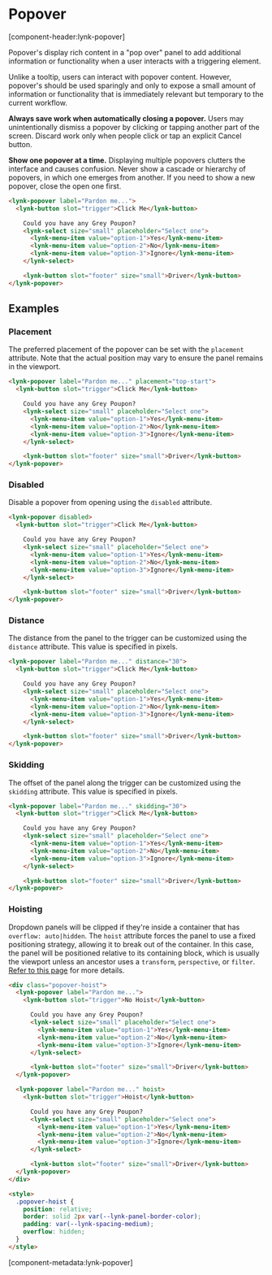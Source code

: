 # Popover

[component-header:lynk-popover]

Popover's display rich content in a "pop over" panel to add additional information or functionality when a user interacts with a triggering element.

Unlike a tooltip, users can interact with popover content. However, popover's should be used sparingly and only to expose a small amount of information or functionality that is immediately relevant but temporary to the current workflow.

<strong>Always save work when automatically closing a popover.</strong> Users may unintentionally dismiss a popover by clicking or tapping another part of the screen. Discard work only when people click or tap an explicit Cancel button.

<strong>Show one popover at a time.</strong> Displaying multiple popovers clutters the interface and causes confusion. Never show a cascade or hierarchy of popovers, in which one emerges from another. If you need to show a new popover, close the open one first.

```html preview
<lynk-popover label="Pardon me...">
  <lynk-button slot="trigger">Click Me</lynk-button>

    Could you have any Grey Poupon?
    <lynk-select size="small" placeholder="Select one">
      <lynk-menu-item value="option-1">Yes</lynk-menu-item>
      <lynk-menu-item value="option-2">No</lynk-menu-item>
      <lynk-menu-item value="option-3">Ignore</lynk-menu-item>
    </lynk-select>

    <lynk-button slot="footer" size="small">Driver</lynk-button>
</lynk-popover>
```

## Examples

### Placement

The preferred placement of the popover can be set with the `placement` attribute. Note that the actual position may vary to ensure the panel remains in the viewport.

```html preview
<lynk-popover label="Pardon me..." placement="top-start">
  <lynk-button slot="trigger">Click Me</lynk-button>

    Could you have any Grey Poupon?
    <lynk-select size="small" placeholder="Select one">
      <lynk-menu-item value="option-1">Yes</lynk-menu-item>
      <lynk-menu-item value="option-2">No</lynk-menu-item>
      <lynk-menu-item value="option-3">Ignore</lynk-menu-item>
    </lynk-select>

    <lynk-button slot="footer" size="small">Driver</lynk-button>
</lynk-popover>
```

### Disabled

Disable a popover from opening using the `disabled` attribute.

```html preview
<lynk-popover disabled>
  <lynk-button slot="trigger">Click Me</lynk-button>

    Could you have any Grey Poupon?
    <lynk-select size="small" placeholder="Select one">
      <lynk-menu-item value="option-1">Yes</lynk-menu-item>
      <lynk-menu-item value="option-2">No</lynk-menu-item>
      <lynk-menu-item value="option-3">Ignore</lynk-menu-item>
    </lynk-select>

    <lynk-button slot="footer" size="small">Driver</lynk-button>
</lynk-popover>
```

### Distance

The distance from the panel to the trigger can be customized using the `distance` attribute. This value is specified in pixels.

```html preview
<lynk-popover label="Pardon me..." distance="30">
  <lynk-button slot="trigger">Click Me</lynk-button>

    Could you have any Grey Poupon?
    <lynk-select size="small" placeholder="Select one">
      <lynk-menu-item value="option-1">Yes</lynk-menu-item>
      <lynk-menu-item value="option-2">No</lynk-menu-item>
      <lynk-menu-item value="option-3">Ignore</lynk-menu-item>
    </lynk-select>

    <lynk-button slot="footer" size="small">Driver</lynk-button>
</lynk-popover>
```

### Skidding

The offset of the panel along the trigger can be customized using the `skidding` attribute. This value is specified in pixels.

```html preview
<lynk-popover label="Pardon me..." skidding="30">
  <lynk-button slot="trigger">Click Me</lynk-button>

    Could you have any Grey Poupon?
    <lynk-select size="small" placeholder="Select one">
      <lynk-menu-item value="option-1">Yes</lynk-menu-item>
      <lynk-menu-item value="option-2">No</lynk-menu-item>
      <lynk-menu-item value="option-3">Ignore</lynk-menu-item>
    </lynk-select>

    <lynk-button slot="footer" size="small">Driver</lynk-button>
</lynk-popover>
```

### Hoisting

Dropdown panels will be clipped if they're inside a container that has `overflow: auto|hidden`. The `hoist` attribute forces the panel to use a fixed positioning strategy, allowing it to break out of the container. In this case, the panel will be positioned relative to its containing block, which is usually the viewport unless an ancestor uses a `transform`, `perspective`, or `filter`. [Refer to this page](https://developer.mozilla.org/en-US/docs/Web/CSS/position#fixed) for more details.

```html preview
<div class="popover-hoist">
  <lynk-popover label="Pardon me...">
    <lynk-button slot="trigger">No Hoist</lynk-button>

      Could you have any Grey Poupon?
      <lynk-select size="small" placeholder="Select one">
        <lynk-menu-item value="option-1">Yes</lynk-menu-item>
        <lynk-menu-item value="option-2">No</lynk-menu-item>
        <lynk-menu-item value="option-3">Ignore</lynk-menu-item>
      </lynk-select>

      <lynk-button slot="footer" size="small">Driver</lynk-button>
  </lynk-popover>

  <lynk-popover label="Pardon me..." hoist>
    <lynk-button slot="trigger">Hoist</lynk-button>

      Could you have any Grey Poupon?
      <lynk-select size="small" placeholder="Select one">
        <lynk-menu-item value="option-1">Yes</lynk-menu-item>
        <lynk-menu-item value="option-2">No</lynk-menu-item>
        <lynk-menu-item value="option-3">Ignore</lynk-menu-item>
      </lynk-select>

      <lynk-button slot="footer" size="small">Driver</lynk-button>
  </lynk-popover>
</div>

<style>
  .popover-hoist {
    position: relative;
    border: solid 2px var(--lynk-panel-border-color);
    padding: var(--lynk-spacing-medium);
    overflow: hidden;
  }
</style>
```

[component-metadata:lynk-popover]
